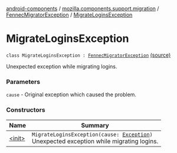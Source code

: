 [android-components](../../../index.md) / [mozilla.components.support.migration](../../index.md) / [FennecMigratorException](../index.md) / [MigrateLoginsException](./index.md)

# MigrateLoginsException

`class MigrateLoginsException : `[`FennecMigratorException`](../index.md) [(source)](https://github.com/mozilla-mobile/android-components/blob/master/components/support/migration/src/main/java/mozilla/components/support/migration/FennecMigrator.kt#L161)

Unexpected exception while migrating logins.

### Parameters

`cause` - Original exception which caused the problem.

### Constructors

| Name | Summary |
|---|---|
| [&lt;init&gt;](-init-.md) | `MigrateLoginsException(cause: `[`Exception`](https://kotlinlang.org/api/latest/jvm/stdlib/kotlin/-exception/index.html)`)`<br>Unexpected exception while migrating logins. |
